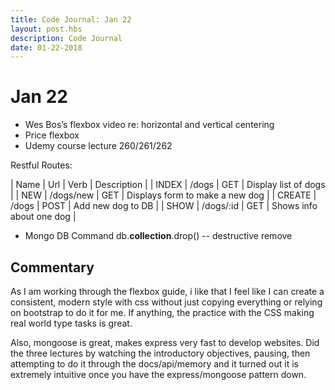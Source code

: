 ```yaml
---
title: Code Journal: Jan 22
layout: post.hbs
description: Code Journal
date: 01-22-2018
---
```

# Jan 22

- Wes Bos’s flexbox video re: horizontal and vertical centering
- Price flexbox
- Udemy course lecture 260/261/262

Restful Routes:

| Name | Url | Verb | Description |
| INDEX | /dogs | GET | Display list of dogs |
| NEW | /dogs/new | GET | Displays form to make a new dog |
| CREATE | /dogs | POST | Add new dog to DB |
| SHOW | /dogs/:id | GET | Shows info about one dog |

- Mongo DB Command
  db.__collection__.drop() -- destructive remove

## Commentary

As I am working through the flexbox guide, i like that I feel like I can create a consistent, modern style with css without just copying everything or relying on bootstrap to do it for me.  If anything, the practice with the CSS making real world type tasks is great.

Also, mongoose is great, makes express very fast to develop websites.  Did the three lectures by watching the introductory objectives, pausing, then attempting to do it through the docs/api/memory and it turned out it is extremely intuitive once you have the express/mongoose pattern down.